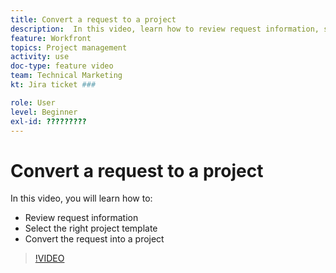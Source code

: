 ```yaml
---
title: Convert a request to a project
description:  In this video, learn how to review request information, select the right project template, convert the request into a project.
feature: Workfront
topics: Project management
activity: use
doc-type: feature video
team: Technical Marketing
kt: Jira ticket ###

role: User
level: Beginner
exl-id: ?????????
---
```

# Convert a request to a project

In this video, you will learn how to:

* Review request information
* Select the right project template
* Convert the request into a project

>[!VIDEO](https://video.tv.adobe.com/v/335083/?quality=12)
